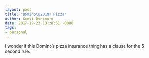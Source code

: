 ```yaml
---
layout: post
title: "Domino\u2019s Pizza"
author: Scott Densmore
date: 2017-12-23 13:28:51 -0800
tags:
- personal
---
```


I wonder if this Domino’s pizza insurance thing has a clause for the 5 second rule.
